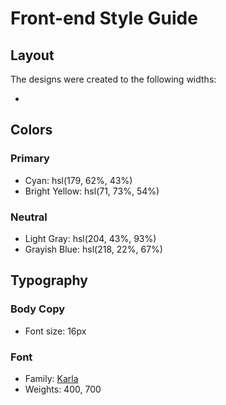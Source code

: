 # Front-end Style Guide

## Layout

The designs were created to the following widths:

- 


## Colors

### Primary

- Cyan: hsl(179, 62%, 43%)
- Bright Yellow: hsl(71, 73%, 54%)

### Neutral

- Light Gray: hsl(204, 43%, 93%)
- Grayish Blue: hsl(218, 22%, 67%)

## Typography

### Body Copy

- Font size: 16px

### Font

- Family: [Karla](https://fonts.google.com/specimen/Karla)
- Weights: 400, 700